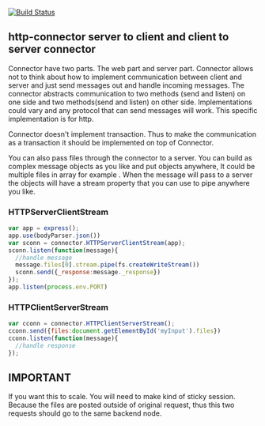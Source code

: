 [![Build Status](https://travis-ci.org/edjafarov/http-connector.svg?branch=master)](https://travis-ci.org/edjafarov/http-connector)
## http-connector server to client and client to server connector

Connector have two parts. The web part and server part. Connector allows not to think about how to implement communication between client and server and just send messages out and handle incoming messages. The connector abstracts communication to two methods (send and listen) on one side and two methods(send and listen) on other side. Implementations could vary and any protocol that can send messages will work. This specific implementation is for http.

Connector doesn't implement transaction. Thus to make the communication as a transaction it should be implemented on top of Connector.

You can also pass files through the connector to a server. You can build as complex message objects as you like and put <File> objects anywhere, It could be multiple files in array for example <FileList>. When the message will pass to a server the <File> objects will have a stream property that you can use to pipe anywhere you like.


### HTTPServerClientStream

```javascript
var app = express();
app.use(bodyParser.json())
var sconn = connector.HTTPServerClientStream(app);
sconn.listen(function(message){
  //handle message
  message.files[0].stream.pipe(fs.createWriteStream())
  sconn.send({_response:message._response})
});
app.listen(process.env.PORT)
```

### HTTPClientServerStream

```javascript
var cconn = connector.HTTPClientServerStream();
cconn.send({files:document.getElementById('myInput').files})
cconn.listen(function(message){
  //handle response
});
```

## IMPORTANT

If you want this to scale. You will need to make kind of sticky session. Because the files are posted outside of original request, thus this two requests should go to the same backend node.
